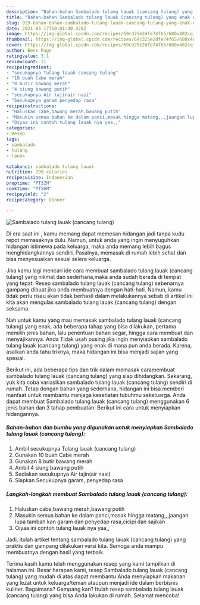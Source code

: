 ```yaml
---
description: "Bahan-bahan Sambalado tulang lauak (cancang tulang) yang enak dan Mudah Dibuat"
title: "Bahan-bahan Sambalado tulang lauak (cancang tulang) yang enak dan Mudah Dibuat"
slug: 929-bahan-bahan-sambalado-tulang-lauak-cancang-tulang-yang-enak-dan-mudah-dibuat
date: 2021-03-17T10:01:30.320Z
image: https://img-global.cpcdn.com/recipes/69c325e2dfe74f65/680x482cq70/sambalado-tulang-lauak-cancang-tulang-foto-resep-utama.jpg
thumbnail: https://img-global.cpcdn.com/recipes/69c325e2dfe74f65/680x482cq70/sambalado-tulang-lauak-cancang-tulang-foto-resep-utama.jpg
cover: https://img-global.cpcdn.com/recipes/69c325e2dfe74f65/680x482cq70/sambalado-tulang-lauak-cancang-tulang-foto-resep-utama.jpg
author: Bess Page
ratingvalue: 3.1
reviewcount: 11
recipeingredient:
- "secukupnya Tulang lauak cancang tulang"
- "10 buah Cabe merah"
- "8 butir bawang merah"
- "4 siung bawang putih"
- "secukupnya Air tajinair nasi"
- "Secukupnya garam penyedap rasa"
recipeinstructions:
- "Haluskan cabe,bawang merah,bawang putih"
- "Masukin semua bahan ke dalam panci,masak hingga matang,,,jaangan lupa tambah kan garam dan penyedap rasa,cicipi dan sajikan"
- "Oiyaa ini contoh tulang lauak nya yaa,,"
categories:
- Resep
tags:
- sambalado
- tulang
- lauak

katakunci: sambalado tulang lauak 
nutrition: 299 calories
recipecuisine: Indonesian
preptime: "PT32M"
cooktime: "PT56M"
recipeyield: "2"
recipecategory: Dinner

---
```



![Sambalado tulang lauak (cancang tulang)](https://img-global.cpcdn.com/recipes/69c325e2dfe74f65/680x482cq70/sambalado-tulang-lauak-cancang-tulang-foto-resep-utama.jpg)

Di era  saat ini , kamu memang dapat memesan hidangan jadi tanpa kudu repot memasaknya dulu. Namun, untuk anda yang ingin menyuguhkan hidangan istimewa pada keluarga, maka anda memang lebih bagus menghidangkannya sendiri. Pasalnya, memasak di rumah lebih sehat dan bisa menyesuaikan sesuai selera keluarga.

Jika kamu lagi mencari ide cara membuat sambalado tulang lauak (cancang tulang) yang nikmat dan sederhana,maka anda sudah berada di tempat yang tepat. Resep sambalado tulang lauak (cancang tulang)  sebenarnya gampang dibuat jika anda membuatnya dengan hati-hati. Namun, kamu tidak perlu risau akan tidak berhasil dalam melakukannya 
sebab di artikel ini kita akan mengulas sambalado tulang lauak (cancang tulang) dengan seksama.  



Nah untuk kamu yang mau memasak sambalado tulang lauak (cancang tulang) yang enak, ada beberapa tahap yang bisa dilakukan, pertama memilih jenis bahan, lalu penentuan bahan segar, hingga cara membuat dan menyajikannya. Anda Tidak usah pusing jika ingin menyiapkan sambalado tulang lauak (cancang tulang) yang enak di mana pun anda berada. Karena, asalkan anda  tahu triknya, maka hidangan ini bisa menjadi sajian yang spesial.

Berikut ini, ada beberapa tips dan trik dalam memasak caramembuat sambalado tulang lauak (cancang tulang) yang siap dihidangkan. Sekarang, yuk kita coba variasikan sambalado tulang lauak (cancang tulang) sendiri di rumah. Tetap dengan bahan yang sederhana, hidangan ini bisa memberi manfaat untuk membantu menjaga kesehatan tubuhmu sekeluarga. Anda dapat membuat Sambalado tulang lauak (cancang tulang) menggunakan 6 jenis bahan dan 3 tahap pembuatan. Berikut ini cara untuk menyiapkan hidangannya.

<!--inarticleads1-->

##### Bahan-bahan dan bumbu yang digunakan untuk menyiapkan Sambalado tulang lauak (cancang tulang):

1. Ambil secukupnya Tulang lauak (cancang tulang)
1. Gunakan 10 buah Cabe merah
1. Gunakan 8 butir bawang merah
1. Ambil 4 siung bawang putih
1. Sediakan secukupnya Air tajin(air nasi)
1. Siapkan Secukupnya garam, penyedap rasa




<!--inarticleads2-->

##### Langkah-langkah membuat Sambalado tulang lauak (cancang tulang):

1. Haluskan cabe,bawang merah,bawang putih
1. Masukin semua bahan ke dalam panci,masak hingga matang,,,jaangan lupa tambah kan garam dan penyedap rasa,cicipi dan sajikan
1. Oiyaa ini contoh tulang lauak nya yaa,,




Jadi, itulah artikel tentang  sambalado tulang lauak (cancang tulang)  yang praktis dan gampang dilakukan versi kita. Semoga anda mampu membuatnya dengan hasil yang terbaik. 

Terima kasih kamu telah menggunakan resep yang kami tampilkan di halaman ini. Besar harapan kami, resep  Sambalado tulang lauak (cancang tulang) yang mudah di atas dapat membantu Anda menyiapkan makanan yang lezat untuk keluarga/teman ataupun menjadi ide dalam berbisnis kuliner. Bagaimana? Gampang kan? Itulah resep sambalado tulang lauak (cancang tulang) yang bisa Anda lakukan di rumah. Selamat mencoba!

